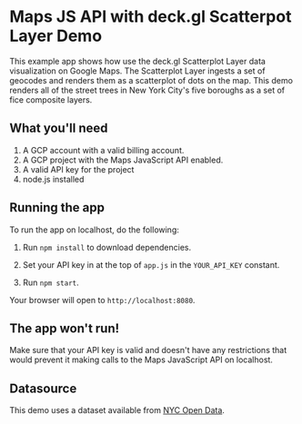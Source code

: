 # Maps JS API with deck.gl Scatterpot Layer Demo

This example app shows how use the deck.gl Scatterplot Layer data visualization on Google Maps. The Scatterplot Layer ingests a set of geocodes and renders them as a scatterplot of dots on the map. This demo renders all of the street trees in New York City's five boroughs as a set of fice composite layers.

## What you'll need

1. A GCP account with a valid billing account.
2. A GCP project with the Maps JavaScript API enabled.
3. A valid API key for the project
3. node.js installed

## Running the app

To run the app on localhost, do the following:

1. Run `npm install` to download dependencies.

2. Set your API key in at the top of `app.js` in the `YOUR_API_KEY` constant.

3. Run `npm start`.

Your browser will open to `http://localhost:8080`.

## The app won't run!

Make sure that your API key is valid and doesn't have any restrictions that would prevent it making calls to the Maps JavaScript API on localhost.


## Datasource

This demo uses a dataset available from [NYC Open Data](https://data.cityofnewyork.us/).